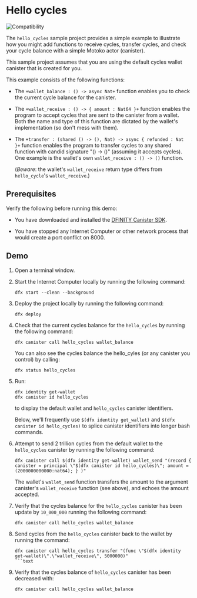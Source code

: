 # Hello cycles
![Compatibility](https://img.shields.io/badge/compatibility-0.6.25-blue)

The `hello_cycles` sample project provides a simple example to illustrate how you might add functions to receive cycles, transfer cycles, and check your cycle balance with a simple Motoko actor (canister).

This sample project assumes that you are using the default cycles wallet canister that is created for you.

This example consists of the following functions: 

* The `+wallet_balance : () -> async Nat+` function enables you to check the current cycle balance for the canister.
* The `+wallet_receive : () -> { amount : Nat64 }+` function enables the program to accept cycles that are sent to the canister from a wallet.
  Both the name and type of this function are
  dictated by the wallet's implementation (so don't mess with them).

* The `+transfer : (shared () -> (), Nat) -> async { refunded : Nat }+` function enables the program to transfer cycles to any
  shared function with candid signature "() -> ()" (assuming it accepts cycles).
  One example is the wallet's own `wallet_receive : () -> ()` function.

  (_Beware_: the wallet's `wallet_receive` return type differs from `hello_cycle`'s `wallet_receive`.)

## Prerequisites

Verify the following before running this demo:

*  You have downloaded and installed the [DFINITY Canister
   SDK](https://sdk.dfinity.org).

*  You have stopped any Internet Computer or other network process that would
   create a port conflict on 8000.

## Demo

1. Open a terminal window.

2. Start the Internet Computer locally by running the following command:

   ```text
   dfx start --clean --background
   ```

3. Deploy the project locally by running the following command:

   ```text
   dfx deploy
   ```

4. Check that the current cycles balance for the `hello_cycles` by running the following command:

   ```text
   dfx canister call hello_cycles wallet_balance
   ```

   You can also see the cycles balance the hello_cyles (or any canister you control) by calling:

   ```text
   dfx status hello_cycles
   ```

5. Run:
   ```
   dfx identity get-wallet
   dfx canister id hello_cycles
   ```
   to display the default wallet and `hello_cycles` canister identifiers.
   

   Below, we'll frequently use `$(dfx identity get_wallet)`  and `$(dfx canister id hello_cycles)` to splice canister identifiers into longer bash commands.

6. Attempt to send 2 trillion cycles from the default wallet to the `hello_cycles` canister by running the following command:

   ```text
   dfx canister call $(dfx identity get-wallet) wallet_send "(record { canister = principal \"$(dfx canister id hello_cycles)\"; amount = (2000000000000:nat64); } )"
   ```

   The wallet's `wallet_send` function transfers the amount to the argument canister's `wallet_receive` function (see above), and echoes the amount accepted.

7. Verify that the cycles balance for the `hello_cycles` canister has been update by `10_000_000` running the following command:

   ```text
   dfx canister call hello_cycles wallet_balance
   ```

8. Send cycles from the `hello_cycles` canister back to the wallet
   by running the command:

   ```text
   dfx canister call hello_cycles transfer "(func \"$(dfx identity get-wallet)\".\"wallet_receive\", 5000000)"
   ```text

9. Verify that the cycles balance of `hello_cycles` canister has been decreased
   with:

   ```text
   dfx canister call hello_cycles wallet_balance
   ```

